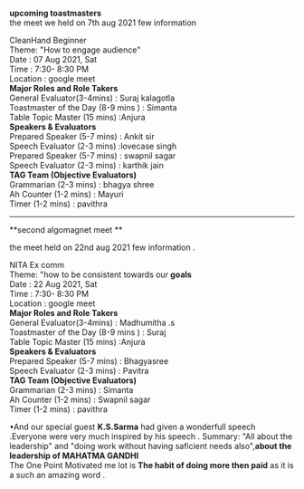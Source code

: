 
**upcoming toastmasters**    
the meet we held on 7th aug 2021 few information  
	
CleanHand Beginner      
Theme:  "How to engage audience"    	
	Date      :	07 Aug 2021, Sat    
	Time	    : 7:30- 8:30 PM   
	Location	: google meet    
	    **Major Roles and Role Takers**  	
	General Evaluator(3-4mins)	               : Suraj kalagotla     
	Toastmaster of the Day (8-9 mins )            :	Simanta    
	Table Topic Master (15 mins)	                :Anjura    
	   **Speakers & Evaluators**   	
	Prepared Speaker (5-7 mins)                   :	Ankit sir   
	Speech Evaluator (2-3 mins)	                  :lovecase  singh  
	Prepared Speaker (5-7 mins)                   :	swapnil sagar   
	Speech Evaluator (2-3 mins)                   :	karthik jain    
  	**TAG Team (Objective Evaluators)**	   
	Grammarian (2-3 mins)                         :	bhagya shree   
	Ah Counter (1-2 mins)                         :	Mayuri   
	Timer (1-2 mins)                              :	pavithra   
	
------------------------------------------------------------------------------------------------------------------------------------------------------------------    
**second algomagnet meet **   

the meet held on 22nd aug 2021 few information .   

NITA Ex comm  
Theme: "how to be consistent towards our **goals**    	
	Date      :	22 Aug 2021, Sat    
	Time	    : 7:30- 8:30 PM   
	Location	: google meet    
	    **Major Roles and Role Takers**  	
	General Evaluator(3-4mins)	              : Madhumitha .s    
	Toastmaster of the Day (8-9 mins )            :	Suraj   
	Table Topic Master (15 mins)	                :Anjura    
	   **Speakers & Evaluators**   	
	Prepared Speaker (5-7 mins)                   :	 Bhagyasree  
	Speech Evaluator (2-3 mins)	              : Pavitra    
  	**TAG Team (Objective Evaluators)**	   
	Grammarian (2-3 mins)                         :	Simanta   
	Ah Counter (1-2 mins)                         :	Swapnil sagar   
	Timer (1-2 mins)                              :	pavithra  
	
•And our special guest **K.S.Sarma** had given a wonderfull speech .Everyone were very much inspired by his speech .
  Summary: "All about the leadership" and "doing work without having saficient needs also",**about the leadership of MAHATMA GANDHI**    
          The One Point Motivated me lot is **The habit of doing more then paid** as it  is a such an amazing word .    


